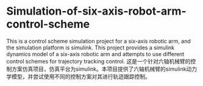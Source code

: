 # Simulation-of-six-axis-robot-arm-control-scheme
This is a control scheme simulation project for a six-axis robotic arm, and the simulation platform is simulink. This project provides a simulink dynamics model of a six-axis robotic arm and attempts to use different control schemes for trajectory tracking control.
这是一个针对六轴机械臂的控制方案仿真项目，仿真平台为simulink。本项目提供了六轴机械臂的simulink动力学模型，并尝试使用不同的控制方案对其进行轨迹跟踪控制。
